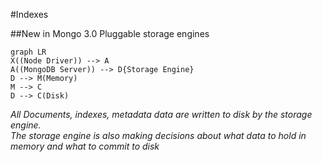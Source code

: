 #Indexes

##New in Mongo 3.0 
Pluggable storage engines

```mermaid
graph LR
X((Node Driver)) --> A
A((MongoDB Server)) --> D{Storage Engine}
D --> M(Memory)
M --> C
D --> C(Disk)
```

*All Documents, indexes, metadata data are written to disk by the storage engine.<br>
The storage engine is also making decisions about what data to hold in memory and what to commit to disk*

